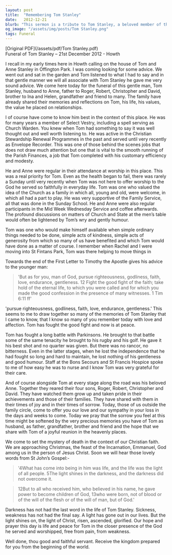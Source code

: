 ```yaml
---
layout: post
title:  "Remembering Tom Stanley"
date:   2012-12-21
blurb: "This sermon is a tribute to Tom Stanley, a beloved member of the church community, who passed away on 21st December 2012. The sermon reflects on Tom's life, his values, and his commitment to the church. It also offers comfort and hope to the grieving family, reminding them of the Christian faith's promise of eternal life."
og_image: "/assets/img/posts/Tom Stanley.png"
tags: Funeral
---
```

[Original PDF](/assets/pdf/Tom Stanley.pdf)    
Funeral of Tom Stanley – 21st December 2012 - Howth

I recall in my early times here in Howth calling on the house of Tom and Anne Stanley in Offington Park. I was coming looking for some advice. We went out and sat in the garden and Tom listened to what I had to say and in that gentle manner we will all associate with Tom Stanley he gave me very sound advice. We come here today for the funeral of this gentle man, Tom Stanley, husband to Anne, father to Roger, Robert, Christopher and David, brother to Ina and Helen, grandfather and friend to many. The family have already shared their memories and reflections on Tom, his life, his values, the value he placed on relationships.

I of course have come to know him best in the context of this place. He was for many years a member of Select Vestry, including a spell serving as Church Warden. You knew when Tom had something to say it was well thought out and well worth listening to. He was active in the Christian Stewardship Renewal Programmes in the past and served until very recently as Envelope Recorder. This was one of those behind the scenes jobs that does not draw much attention but one that is vital to the smooth running of the Parish Finances, a job that Tom completed with his customary efficiency and modesty.

He and Anne were regular in their attendance at worship in this place. This was a real priority for Tom. Even as the health began to fail, there was rarely a Sunday until very recently when Tom was not here to offer worship to the God he served so faithfully in everyday life. Tom was one who valued the idea of the Church as a family in which all, young and old, were welcome, in which all had a part to play. He was very supportive of the Family Service, all that was done in the Sunday School. He and Anne were also regular participants in the Mid Week Wednesday Service and coffee afterwards. The profound discussions on matters of Church and State at the men’s table would often be lightened by Tom’s wry and gently humour.

Tom was one who would make himself available when simple ordinary things needed to be done, simple acts of kindness, simple acts of generosity from which so many of us have benefited and which Tom would have done as a matter of course. I remember when Rachel and I were moving into St Fintans Park, Tom was there helping to move things in

Towards the end of the First Letter to Timothy the Apostle gives his advice to the younger man:

> 'But as for you, man of God, pursue righteousness, godliness, faith, love, endurance, gentleness. 12 Fight the good fight of the faith; take hold of the eternal life, to which you were called and for which you made the good confession in the presence of many witnesses. 1 Tim 6:11 ff'

'pursue righteousness, godliness, faith, love, endurance, gentleness.' This seems to me to draw together so many of the memories of Tom Stanley that I came to know, that I know so many of you remember today with love and affection. Tom has fought the good fight and now is at peace.

Tom has fought a long battle with Parkinsons. He brought to that battle some of the same tenacity he brought to his rugby and his golf. He gave it his best shot and no quarter was given. But there was no rancor, no bitterness. Even in the latter stages, when he lost the independence that he had fought so long and hard to maintain, he lost nothing of his gentleness and good humour. Staff at the Bons Secours and St Francis Hospice spoke to me of how easy he was to nurse and I know Tom was very grateful for their care.

And of course alongside Tom at every stage along the road was his beloved Anne. Together they reared their four sons, Roger, Robert, Christopher and David. They have watched them grow up and taken pride in their achievements and those of their families. They have shared with them in their times of joy and in their times of sorrow. Today, those of us outside the family circle, come to offer you our love and our sympathy in your loss in the days and weeks to come. Today we pray that the sorrow you feel at this time might be softened by the very precious memories you have of Tom as husband, as father, grandfather, brother and friend and the hope that we share with Tom of a joyful reunion in the heavenly places.

We come to set the mystery of death in the context of our Christian faith. We are approaching Christmas, the feast of the Incarnation, Emmanuel, God among us in the person of Jesus Christ. Soon we will hear those lovely words from St John’s Gospel:-

> '4What has come into being in him was life, and the life was the light of all people. 5The light shines in the darkness, and the darkness did not overcome it.

> 12But to all who received him, who believed in his name, he gave power to become children of God, 13who were born, not of blood or of the will of the flesh or of the will of man, but of God.'

Darkness has not had the last word in the life of Tom Stanley. Sickness, weakness has not had the final say. A light has gone out in our lives. But the light shines on, the light of Christ, risen, ascended, glorified. Our hope and prayer this day is life and peace for Tom in the closer presence of the God he served and worshipped, free from pain, from weakness.

Well done, thou good and faithful servant. Receive the kingdom prepared for you from the beginning of the world.

